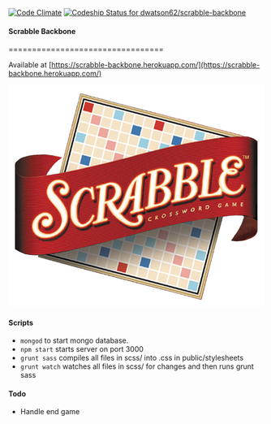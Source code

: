 [![Code Climate](https://codeclimate.com/github/dwatson62/scrabble-backbone/badges/gpa.svg)](https://codeclimate.com/github/dwatson62/scrabble-backbone)
[![Codeship Status for dwatson62/scrabble-backbone](https://app.codeship.com/projects/07d2fda0-4229-0135-7a2f-5e4339c9613e/status?branch=master)](https://app.codeship.com/projects/230255)

#### Scrabble Backbone
=================================

Available at [https://scrabble-backbone.herokuapp.com/](https://scrabble-backbone.herokuapp.com/)

![scrabble-logo](https://github.com/dwatson62/scrabble-backbone/blob/master/public/images/scrabble-logo.jpg)

#### Scripts

- ```mongod``` to start mongo database.
- ```npm start``` starts server on port 3000
- ```grunt sass``` compiles all files in scss/ into .css in public/stylesheets
- ```grunt watch``` watches all files in scss/ for changes and then runs grunt sass

#### Todo

- Handle end game
